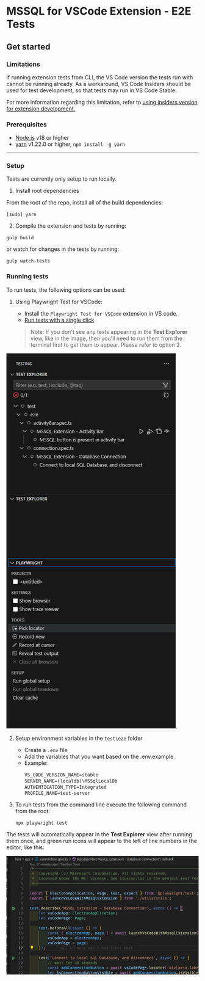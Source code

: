 # MSSQL for VSCode Extension - E2E Tests

## Get started

### Limitations

If running extension tests from CLI, the VS Code version the tests run with cannot be running already. As a workaround, VS Code Insiders should be used for test development, so that tests may run in VS Code Stable.

For more information regarding this limitation, refer to [using insiders version for extension development.](https://code.visualstudio.com/api/working-with-extensions/testing-extension#using-insiders-version-for-extension-development)

### Prerequisites

- [Node.js](https://nodejs.org/en/) v18 or higher
- [yarn](https://yarnpkg.com/) v1.22.0 or higher, `npm install -g yarn`

---

### Setup

Tests are currently only setup to run locally.

1. Install root dependencies

From the root of the repo, install all of the build dependencies:

```shell
[sudo] yarn
```

2. Compile the extension and tests by running:

```shell
gulp build
```

or watch for changes in the tests by running:

```shell
gulp watch-tests
```

### Running tests

To run tests, the following options can be used:

1. Using Playwright Test for VSCode:
    - Install the `Playwright Test for VSCode` extension in VS code.
    - [Run tests with a single click](https://github.com/microsoft/playwright-vscode/blob/main/README.md#run-tests-with-a-single-click)

    > Note: If you don't see any tests appearing in the **Test Explorer** view, like in the image, then you'll need to run them from the terminal first to get them to appear. Please refer to option 2.

![Playwright Test for VSCode Test Explorer](../../images/test-explorer-view.png).

2. Setup environment variables in the `test\e2e` folder
    - Create a `.env` file
    - Add the variables that you want based on the .env.example
    - Example:
        ```env
        VS_CODE_VERSION_NAME=stable
        SERVER_NAME=(localdb)\MSSqlLocalDb
        AUTHENTICATION_TYPE=Integrated
        PROFILE_NAME=test-server
        ```

3. To run tests from the command line execute the following command from the root:

    ```shell
    npx playwright test
    ```

The tests will automatically appear in the **Test Explorer** view after running them once, and green run icons will appear to the left of line numbers in the editor, like this:

![Run buttons to the left of line numbers in editor](../../images/editor-view-with-tests.png)